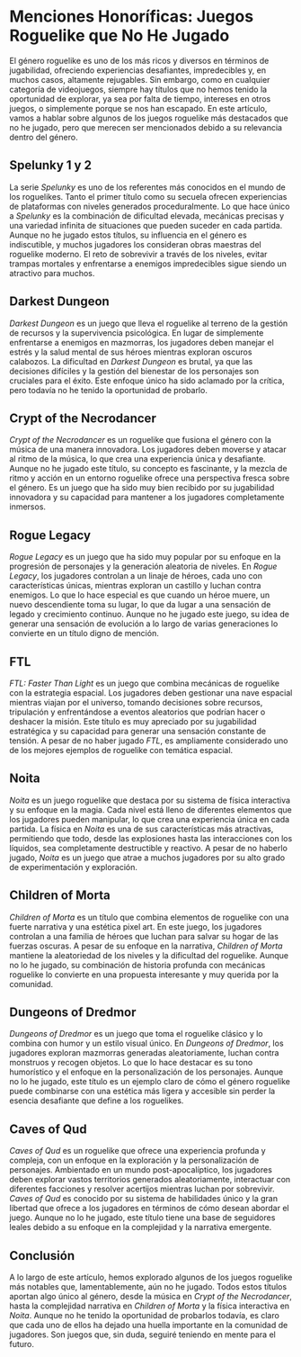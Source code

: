 # Menciones Honoríficas: Juegos Roguelike que No He Jugado

El género roguelike es uno de los más ricos y diversos en términos de jugabilidad, ofreciendo experiencias desafiantes, impredecibles y, en muchos casos, altamente rejugables. Sin embargo, como en cualquier categoría de videojuegos, siempre hay títulos que no hemos tenido la oportunidad de explorar, ya sea por falta de tiempo, intereses en otros juegos, o simplemente porque se nos han escapado. En este artículo, vamos a hablar sobre algunos de los juegos roguelike más destacados que no he jugado, pero que merecen ser mencionados debido a su relevancia dentro del género.

## Spelunky 1 y 2
La serie *Spelunky* es uno de los referentes más conocidos en el mundo de los roguelikes. Tanto el primer título como su secuela ofrecen experiencias de plataformas con niveles generados proceduralmente. Lo que hace único a *Spelunky* es la combinación de dificultad elevada, mecánicas precisas y una variedad infinita de situaciones que pueden suceder en cada partida. Aunque no he jugado estos títulos, su influencia en el género es indiscutible, y muchos jugadores los consideran obras maestras del roguelike moderno. El reto de sobrevivir a través de los niveles, evitar trampas mortales y enfrentarse a enemigos impredecibles sigue siendo un atractivo para muchos.

## Darkest Dungeon
*Darkest Dungeon* es un juego que lleva el roguelike al terreno de la gestión de recursos y la supervivencia psicológica. En lugar de simplemente enfrentarse a enemigos en mazmorras, los jugadores deben manejar el estrés y la salud mental de sus héroes mientras exploran oscuros calabozos. La dificultad en *Darkest Dungeon* es brutal, ya que las decisiones difíciles y la gestión del bienestar de los personajes son cruciales para el éxito. Este enfoque único ha sido aclamado por la crítica, pero todavía no he tenido la oportunidad de probarlo.

## Crypt of the Necrodancer
*Crypt of the Necrodancer* es un roguelike que fusiona el género con la música de una manera innovadora. Los jugadores deben moverse y atacar al ritmo de la música, lo que crea una experiencia única y desafiante. Aunque no he jugado este título, su concepto es fascinante, y la mezcla de ritmo y acción en un entorno roguelike ofrece una perspectiva fresca sobre el género. Es un juego que ha sido muy bien recibido por su jugabilidad innovadora y su capacidad para mantener a los jugadores completamente inmersos.

## Rogue Legacy
*Rogue Legacy* es un juego que ha sido muy popular por su enfoque en la progresión de personajes y la generación aleatoria de niveles. En *Rogue Legacy*, los jugadores controlan a un linaje de héroes, cada uno con características únicas, mientras exploran un castillo y luchan contra enemigos. Lo que lo hace especial es que cuando un héroe muere, un nuevo descendiente toma su lugar, lo que da lugar a una sensación de legado y crecimiento continuo. Aunque no he jugado este juego, su idea de generar una sensación de evolución a lo largo de varias generaciones lo convierte en un título digno de mención.

## FTL
*FTL: Faster Than Light* es un juego que combina mecánicas de roguelike con la estrategia espacial. Los jugadores deben gestionar una nave espacial mientras viajan por el universo, tomando decisiones sobre recursos, tripulación y enfrentándose a eventos aleatorios que podrían hacer o deshacer la misión. Este título es muy apreciado por su jugabilidad estratégica y su capacidad para generar una sensación constante de tensión. A pesar de no haber jugado *FTL*, es ampliamente considerado uno de los mejores ejemplos de roguelike con temática espacial.

## Noita
*Noita* es un juego roguelike que destaca por su sistema de física interactiva y su enfoque en la magia. Cada nivel está lleno de diferentes elementos que los jugadores pueden manipular, lo que crea una experiencia única en cada partida. La física en *Noita* es una de sus características más atractivas, permitiendo que todo, desde las explosiones hasta las interacciones con los líquidos, sea completamente destructible y reactivo. A pesar de no haberlo jugado, *Noita* es un juego que atrae a muchos jugadores por su alto grado de experimentación y exploración.

## Children of Morta
*Children of Morta* es un título que combina elementos de roguelike con una fuerte narrativa y una estética pixel art. En este juego, los jugadores controlan a una familia de héroes que luchan para salvar su hogar de las fuerzas oscuras. A pesar de su enfoque en la narrativa, *Children of Morta* mantiene la aleatoriedad de los niveles y la dificultad del roguelike. Aunque no lo he jugado, su combinación de historia profunda con mecánicas roguelike lo convierte en una propuesta interesante y muy querida por la comunidad.

## Dungeons of Dredmor
*Dungeons of Dredmor* es un juego que toma el roguelike clásico y lo combina con humor y un estilo visual único. En *Dungeons of Dredmor*, los jugadores exploran mazmorras generadas aleatoriamente, luchan contra monstruos y recogen objetos. Lo que lo hace destacar es su tono humorístico y el enfoque en la personalización de los personajes. Aunque no lo he jugado, este título es un ejemplo claro de cómo el género roguelike puede combinarse con una estética más ligera y accesible sin perder la esencia desafiante que define a los roguelikes.

## Caves of Qud
*Caves of Qud* es un roguelike que ofrece una experiencia profunda y compleja, con un enfoque en la exploración y la personalización de personajes. Ambientado en un mundo post-apocalíptico, los jugadores deben explorar vastos territorios generados aleatoriamente, interactuar con diferentes facciones y resolver acertijos mientras luchan por sobrevivir. *Caves of Qud* es conocido por su sistema de habilidades único y la gran libertad que ofrece a los jugadores en términos de cómo desean abordar el juego. Aunque no lo he jugado, este título tiene una base de seguidores leales debido a su enfoque en la complejidad y la narrativa emergente.

## Conclusión
A lo largo de este artículo, hemos explorado algunos de los juegos roguelike más notables que, lamentablemente, aún no he jugado. Todos estos títulos aportan algo único al género, desde la música en *Crypt of the Necrodancer*, hasta la complejidad narrativa en *Children of Morta* y la física interactiva en *Noita*. Aunque no he tenido la oportunidad de probarlos todavía, es claro que cada uno de ellos ha dejado una huella importante en la comunidad de jugadores. Son juegos que, sin duda, seguiré teniendo en mente para el futuro.
